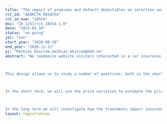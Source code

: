 ```yaml
---
title: "The impact of premiums and default deductibles on selection and moral hazard in the car insurance market: Evidence form a randomized field experiment.   "
rct_id: "AEARCTR-0010554"
rct_id_num: "10554"
doi: "10.1257/rct.10554-1.0"
date: "2023-01-18"
status: "on_going"
jel: "nan"
start_year: "2020-09-20"
end_year: "2026-12-31"
pi: "Mathias Ekström mathias.ekstrom@nhh.no"
abstract: "We randomize website visitors interested in a car insurance to offers that vary two aspects of the insurance: the default deductible and the price menu. The pre-selected default deductible was randomly set to either 4000NOK, 6000NOK or 8000NOK.  The price of the insurance premium randomly varied to be either -8%, -4%, 0, +4%, +8% of the normal price. 

This design allows us to study a number of questions, both in the short term and slightly longer horizon. 

In the short term, we will use the price variation to estimate the price elasticity of demand.  We will also investigate whether the default deductible affects the likelihood to purchase insurance. Moreover, we will study whether the default deductible affects the choice of deductible, and our expectation here - based on earlier findings documenting status-quo bias - is that a higher default deductible leads to a higher chosen deductible, and thus less insurance cover. 

In the long term we will investigate how the treatments impact insurance claims, customer churn and overall profitability, with a particular focus on how the price dimension impacts selection (adverse or advantageous) and how the default deductible dimension impacts moral hazard. "
layout: registration
---
```


